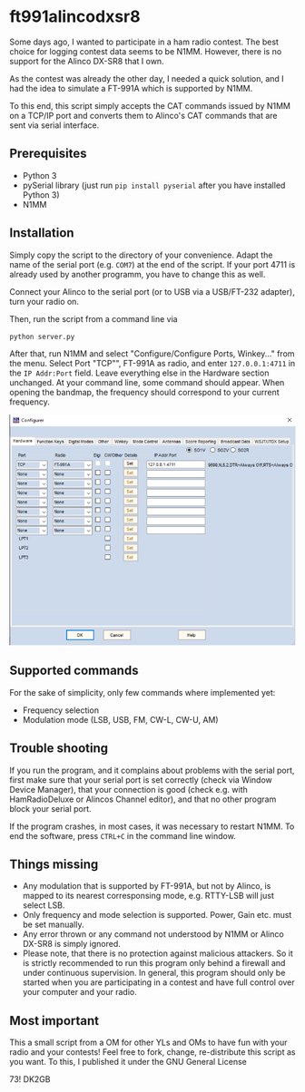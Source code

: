 # ft991alincodxsr8
Some days ago, I wanted to participate in a ham radio contest. The best choice for logging contest data seems to be N1MM.
However, there is no support for the Alinco DX-SR8 that I own.

As the contest was already the other day, I needed a quick solution, and I had the idea to simulate a FT-991A which is supported by N1MM.

To this end, this script simply accepts the CAT commands issued by N1MM on a TCP/IP port and converts them to Alinco's CAT commands that are sent via serial interface.

## Prerequisites
* Python 3
* pySerial library (just run `pip install pyserial` after you have installed Python 3)
* N1MM

## Installation 
Simply copy the script to the directory of your convenience. Adapt the name of the serial port (e.g. `COM7`) at the end of the script. If your port 4711 is already used by another programm, you have
to change this as well.

Connect your Alinco to the serial port (or to USB via a USB/FT-232 adapter), turn your radio on.

Then, run the script from a command line via
```
python server.py
```

After that, run N1MM and select "Configure/Configure Ports, Winkey..." from the menu.
Select Port "TCP"", FT-991A as radio, and enter ``127.0.0.1:4711`` in the ``IP Addr:Port`` field. Leave everything else in the Hardware section unchanged. At your command line, some command should appear. When opening the bandmap, the frequency should correspond to your current frequency.

![Screenshot of the configuation settings of N1MM, as described above](https://github.com/gman1982/ft991alincodxsr8/blob/main/configureN1MM.png)

## Supported commands
For the sake of simplicity, only few commands where implemented yet:
* Frequency selection
* Modulation mode (LSB, USB, FM, CW-L, CW-U, AM)

## Trouble shooting
If you run the program, and it complains about problems with the serial port, first make sure that your serial port is set correctly (check via Window Device Manager), that your connection is good (check e.g. with HamRadioDeluxe or Alincos Channel editor), and that no other program block your serial port.

If the program crashes, in most cases, it was necessary to restart N1MM. To end the software, press ``CTRL+C`` in the command line window.

## Things missing
* Any modulation that is supported by FT-991A, but not by Alinco, is mapped to its nearest corresponsing mode, e.g. RTTY-LSB will just select LSB.
* Only frequency and mode selection is supported. Power, Gain etc. must be set manually.
* Any error thrown or any command not understood by N1MM or Alinco DX-SR8 is simply ignored.
* Please note, that there is no protection against malicious attackers. So it is strictly recommended to run this program only behind a firewall and under continuous supervision. In general, this program should only be started when you are participating in a contest and have full control over your computer and your radio.

## Most important
This a small script from a OM for other YLs and OMs to have fun with your radio and your contests! Feel free to fork, change, re-distribute this script as you want. To this, I published it under the GNU General License

73!
DK2GB
